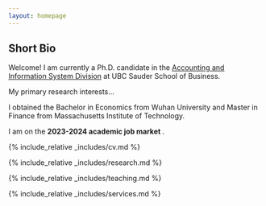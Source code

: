 ```yaml
---
layout: homepage
---
```


## Short Bio

Welcome! I am currently a Ph.D. candidate in the [Accounting and Information System Division](https://www.sauder.ubc.ca/thought-leadership/divisions/accounting-information-systems) at UBC Sauder School of Business.  

My primary research interests...

I obtained the Bachelor in Economics from Wuhan University and Master in Finance from Massachusetts Institute of Technology.

I am on the <strong >2023-2024 academic job market </strong>.

 
 
{% include_relative _includes/cv.md %}
 
{% include_relative _includes/research.md %}
 
{% include_relative _includes/teaching.md %} 
 
{% include_relative _includes/services.md %}

